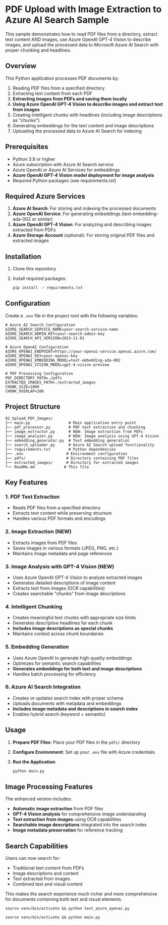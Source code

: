 # PDF Upload with Image Extraction to Azure AI Search Sample

This sample demonstrates how to read PDF files from a directory, extract text content AND images, use Azure OpenAI GPT-4 Vision to describe images, and upload the processed data to Microsoft Azure AI Search with proper chunking and headlines.

## Overview

This Python application processes PDF documents by:

1. Reading PDF files from a specified directory
2. Extracting text content from each PDF
3. **Extracting images from PDFs and saving them locally**
4. **Using Azure OpenAI GPT-4 Vision to describe images and extract text from images**
5. Creating intelligent chunks with headlines (including image descriptions as "chunks")
6. Generating embeddings for the text content and image descriptions
7. Uploading the processed data to Azure AI Search for indexing

## Prerequisites

- Python 3.8 or higher
- Azure subscription with Azure AI Search service
- Azure OpenAI or Azure AI Services for embeddings
- **Azure OpenAI GPT-4 Vision model deployment for image analysis**
- Required Python packages (see requirements.txt)

## Required Azure Services

1. **Azure AI Search**: For storing and indexing the processed documents
2. **Azure OpenAI Service**: For generating embeddings (text-embedding-ada-002 or similar)
3. **Azure OpenAI GPT-4 Vision**: For analyzing and describing images extracted from PDFs
4. **Azure Storage Account** (optional): For storing original PDF files and extracted images

## Installation

1. Clone this repository
2. Install required packages:

   ```bash
   pip install -r requirements.txt
   ```

## Configuration

Create a `.env` file in the project root with the following variables:

```env
# Azure AI Search Configuration
AZURE_SEARCH_SERVICE_NAME=your-search-service-name
AZURE_SEARCH_ADMIN_KEY=your-search-admin-key
AZURE_SEARCH_API_VERSION=2023-11-01

# Azure OpenAI Configuration
AZURE_OPENAI_ENDPOINT=https://your-openai-service.openai.azure.com/
AZURE_OPENAI_KEY=your-openai-key
AZURE_OPENAI_EMBEDDING_MODEL=text-embedding-ada-002
AZURE_OPENAI_VISION_MODEL=gpt-4-vision-preview

# PDF Processing Configuration
PDF_DIRECTORY_PATH=./pdfs
EXTRACTED_IMAGES_PATH=./extracted_images
CHUNK_SIZE=1000
CHUNK_OVERLAP=200
```

## Project Structure

```text
02_Upload_PDF_Images/
├── main.py                 # Main application entry point
├── pdf_processor.py        # PDF text extraction and chunking
├── image_extractor.py      # NEW: Image extraction from PDFs
├── image_analyzer.py       # NEW: Image analysis using GPT-4 Vision
├── embedding_generator.py  # Text embedding generation
├── search_uploader.py      # Azure AI Search upload functionality
├── requirements.txt        # Python dependencies
├── .env                   # Environment configuration
├── pdfs/                  # Directory containing PDF files
├── extracted_images/      # Directory for extracted images
└── ReadMe.md             # This file
```

## Key Features

### 1. PDF Text Extraction

- Reads PDF files from a specified directory
- Extracts text content while preserving structure
- Handles various PDF formats and encodings

### 2. **Image Extraction (NEW)**

- Extracts images from PDF files
- Saves images in various formats (JPEG, PNG, etc.)
- Maintains image metadata and page references

### 3. **Image Analysis with GPT-4 Vision (NEW)**

- Uses Azure OpenAI GPT-4 Vision to analyze extracted images
- Generates detailed descriptions of image content
- Extracts text from images (OCR capabilities)
- Creates searchable "chunks" from image descriptions

### 4. Intelligent Chunking

- Creates meaningful text chunks with appropriate size limits
- Generates descriptive headlines for each chunk
- **Includes image descriptions as special chunks**
- Maintains context across chunk boundaries

### 5. Embedding Generation

- Uses Azure OpenAI to generate high-quality embeddings
- Optimizes for semantic search capabilities
- **Generates embeddings for both text and image descriptions**
- Handles batch processing for efficiency

### 6. Azure AI Search Integration

- Creates or updates search index with proper schema
- Uploads documents with metadata and embeddings
- **Includes image metadata and descriptions in search index**
- Enables hybrid search (keyword + semantic)

## Usage

1. **Prepare PDF Files**: Place your PDF files in the `pdfs/` directory
2. **Configure Environment**: Set up your `.env` file with Azure credentials
3. **Run the Application**:

   ```bash
   python main.py
   ```

## Image Processing Features

The enhanced version includes:

- **Automatic image extraction** from PDF files
- **GPT-4 Vision analysis** for comprehensive image understanding
- **Text extraction from images** using OCR capabilities
- **Searchable image descriptions** integrated into the search index
- **Image metadata preservation** for reference tracking

## Search Capabilities

Users can now search for:

- Traditional text content from PDFs
- Image descriptions and content
- Text extracted from images
- Combined text and visual content

This makes the search experience much richer and more comprehensive for documents containing both text and visual elements.


```
source venv/bin/activate && python test_azure_openai.py
```

```
source venv/bin/activate && python main.py 
```
